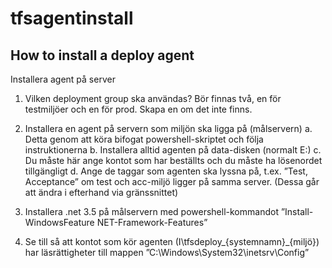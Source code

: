 # tfsagentinstall
## How to install a deploy agent


Installera agent på server

1. Vilken deployment group ska användas? Bör finnas två, en för testmiljöer och en för prod. Skapa en om det inte finns.

2. Installera en agent på servern som miljön ska ligga på (målservern)
  a. Detta genom att köra bifogat powershell-skriptet och följa instruktionerna
  b. Installera alltid agenten på data-disken (normalt E:)
  c. Du måste här ange kontot som har beställts och du måste ha lösenordet tillgängligt
  d. Ange de taggar som agenten ska lyssna på, t.ex. ”Test, Acceptance” om test och acc-miljö ligger på samma server. (Dessa går att ändra i efterhand via gränssnittet)
    
3. Installera .net 3.5 på målservern med powershell-kommandot ”Install-WindowsFeature NET-Framework-Features”
4. Se till så att kontot som kör agenten (I\tfsdeploy_{systemnamn}_{miljö}) har läsrättigheter till mappen ”C:\Windows\System32\inetsrv\Config”
